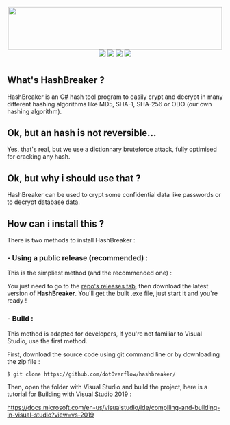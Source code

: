 <p align="center">
    <img src="https://cdn.discordapp.com/attachments/569638516934311958/570634517077950517/hb.png" height="100" width="500"/>
    <br/>
    <img src="https://img.shields.io/github/last-commit/dotOverflow/hashbreaker.svg?style=for-the-badge"/>
    <img src="https://img.shields.io/github/repo-size/dotOverflow/hashbreaker.svg?style=for-the-badge"/>
    <img src="https://img.shields.io/github/downloads/dotOverflow/hashbreaker/total.svg?style=for-the-badge"/>
    <img src="https://img.shields.io/github/stars/dotOverflow/hashbreaker.svg?style=for-the-badge"/>
</p>

#

## __What's HashBreaker ?__
HashBreaker is an C# hash tool program to easily crypt and decrypt in many different hashing algorithms like MD5, SHA-1, SHA-256 or ODO (our own hashing algorithm).

## __Ok, but an hash is not reversible...__
Yes, that's real, but we use a dictionnary bruteforce attack, fully optimised for cracking any hash.

## __Ok, but why i should use that ?__
HashBreaker can be used to crypt some confidential data like passwords or to decrypt database data.

## __How can i install this ?__
There is two methods to install HashBreaker :
### **- Using a public release (recommended) :**
This is the simpliest method (and the recommended one) :

You just need to go to the [repo's releases tab]("https://github.com/dotOverflow/hashbreaker/releases"), then download the latest version of **HashBreaker**. You'll get the built .exe file, just start it and you're ready !

### **- Build :**
This method is adapted for developers, if you're not familiar to Visual Studio, use the first method.

First, download the source code using git command line or by downloading the zip file :

```$ git clone https://github.com/dotOverflow/hashbreaker/```

Then, open the folder with Visual Studio and build the project, here is a tutorial for Building with Visual Studio 2019 :

https://docs.microsoft.com/en-us/visualstudio/ide/compiling-and-building-in-visual-studio?view=vs-2019